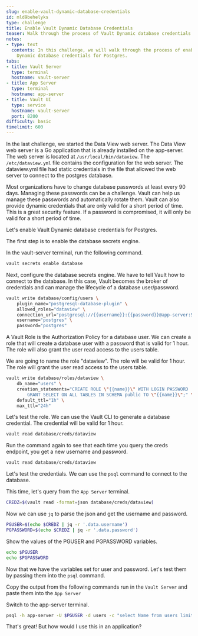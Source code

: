 ```yaml
---
slug: enable-vault-dynamic-database-credentials
id: mld9behelyks
type: challenge
title: Enable Vault Dynamic Database Credentials
teaser: Walk through the process of Vault Dynamic database credentials for Postgres.
notes:
- type: text
  contents: In this challenge, we will walk through the process of enabling Vault
    Dynamic database credentials for Postgres.
tabs:
- title: Vault Server
  type: terminal
  hostname: vault-server
- title: App Server
  type: terminal
  hostname: app-server
- title: Vault UI
  type: service
  hostname: vault-server
  port: 8200
difficulty: basic
timelimit: 600
---
```


In the last challenge, we started the Data View web server.  The Data View web server is a Go application that is already installed on the app-server. The web server is located at `/usr/local/bin/dataview`.  The `/etc/dataview.yml` file contains the configuration for the web server.  The dataview.yml file had static credentials in the file that allowed the web server to connect to the postgres database.

Most organizations have to change database passwords at least every 90 days.  Managing these passwords can be a challenge.  Vault can help us manage these passwords and automatically rotate them. Vault can also provide dynamic credentials that are only valid for a short period of time.  This is a great security feature.  If a password is compromised, it will only be valid for a short period of time.

Let's enable Vault Dynamic database credentials for Postgres.

The first step is to  enable the database secrets engine.

In the vault-server terminal, run the following command.

```bash
vault secrets enable database
```

Next, configure the database secrets engine.  We have to tell Vault how to connect to the database.  In this case, Vault becomes the broker of credentials and can manage the lifecycle of a database user/password.

```bash
vault write database/config/users \
    plugin_name="postgresql-database-plugin" \
    allowed_roles="dataview" \
    connection_url="postgresql://{{username}}:{{password}}@app-server:5432/users" \
    username="postgres" \
    password="postgres"
```

A Vault Role is the Authorization Policy for a database user.  We can create a role that will create a database user with a password that is valid for 1 hour.  The role will also grant the user read access to the users table.

We are going to name the role "dataview". The role will be valid for 1 hour.  The role will grant the user read access to the users table.

```bash
vault write database/roles/dataview \
    db_name="users" \
    creation_statements="CREATE ROLE \"{{name}}\" WITH LOGIN PASSWORD '{{password}}' VALID UNTIL '{{expiration}}'; \
        GRANT SELECT ON ALL TABLES IN SCHEMA public TO \"{{name}}\";" \
    default_ttl="1h" \
    max_ttl="24h"
```

Let's test the role.  We can use the Vault CLI to generate a database credential.  The credential will be valid for 1 hour.

```bash
vault read database/creds/dataview
```

Run the command again to see that each time you query the creds endpoint, you get a new username and password.

```bash
vault read database/creds/dataview
```

Let's test the credentials.  We can use the `psql` command to connect to the database.

This time, let's query from the `App Server` terminal.

```bash
CREDZ=$(vault read -format=json database/creds/dataview)
```

Now we can use `jq` to parse the json and get the username and password.

```bash
PGUSER=$(echo $CREDZ | jq -r '.data.username')
PGPASSWORD=$(echo $CREDZ | jq -r '.data.password')
```

Show the values of the PGUSER and PGPASSWORD variables.

```bash
echo $PGUSER
echo $PGPASSWORD
```

Now that we have the variables set for user and password.  Let's test them by passing them into the `psql` command.

Copy the output from the following commands run in the `Vault Server` and paste them into the `App Server`

Switch to the app-server terminal.

```bash
psql -h app-server -U $PGUSER -d users -c "select Name from users limit 5;"
```

That's great!  But how would I use this in an application?
